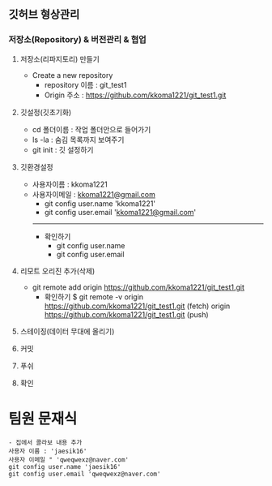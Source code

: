 ## 깃허브 형상관리

### 저장소(Repository) & 버전관리 & 협업
1. 저장소(리파지토리) 만들기
    - Create a new repository
        - repository 이름 : git_test1
        - Origin 주소 : https://github.com/kkoma1221/git_test1.git

2. 깃설정(깃초기화)
    - cd 폴더이름 : 작업 폴더안으로 들어가기
    - ls -la : 숨김 목록까지 보여주기
    - git init : 깃 설정하기
3. 깃환경설정
    - 사용자이름 : kkoma1221
    - 사용자이메일 : kkoma1221@gmail.com
        * git config user.name 'kkoma1221'
        * git config user.email 'kkoma1221@gmail.com'
        ---
        * 확인하기
            * git config user.name
            * git config user.email
4. 리모트 오리진 추가(삭제)
    - git remote add origin https://github.com/kkoma1221/git_test1.git
        * 확인하기
            $ git remote -v
            origin  https://github.com/kkoma1221/git_test1.git (fetch)
            origin  https://github.com/kkoma1221/git_test1.git (push)
5. 스테이징(데이터 무대에 올리기)
6. 커밋
7. 푸쉬
8. 확인


 # 팀원 문재식
    - 집에서 콜라보 내용 추가
    사용자 이름 : 'jaesik16'
    사용자 이메일 " 'qweqwexz@naver.com' 
    git config user.name 'jaesik16'
    git config user.email 'qweqwexz@naver.com'

